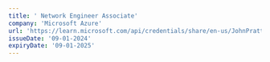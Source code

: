 ```yaml
---
title: ' Network Engineer Associate'
company: 'Microsoft Azure'
url: 'https://learn.microsoft.com/api/credentials/share/en-us/JohnPratt-2729/23DE72CDD02969C9'
issueDate: '09-01-2024'
expiryDate: '09-01-2025'
---
```

